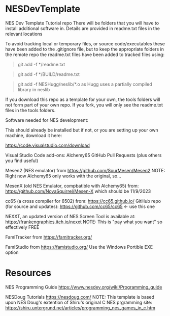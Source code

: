 # NESDevTemplate
NES Dev Template Tutorial repo
There will be folders that you will have to install additional software in. 
Details are provided in readme.txt files in the relevant locations

To avoid tracking local or temporary files, or source code/executables these
have been added to the .gitignore file, but to keep the appropriate folders
in the remote repo the readme.txt files have been added to tracked files using:

 > git add -f */readme.txt

 > git add -f */BUILD/readme.txt
 
 > git add -f NESHugg/neslib/*.o as Hugg uses a partially compiled library in neslib

If you download this repo as a template for your own, the tools folders will
not form part of your own repo. If you fork, you will only see the readme.txt
files in the tools folders.

Software needed for NES development:

This should already be installed but if not, or you are setting up your own machine, download it here:

https://code.visualstudio.com/download

Visual Studio Code add-ons:
               Alchemy65
               GitHub Pull Requests
               (plus others you find useful)

Mesen2 (NES emulator) from https://github.com/SourMesen/Mesen2
NOTE: Right now Alchemy65 only works with the original, so...

MesenX (old NES Emulator, compbatible with Alchemy65) from:
https://github.com/NovaSquirrel/Mesen-X which should be 11/9/2023

cc65 (a cross compiler for 6502) from:
https://cc65.github.io/
GitHub repo (for source and updates):
https://github.com/cc65/cc65 <- use this one

NEXXT, an updated version of NES Screen Tool is available at:
https://frankengraphics.itch.io/nexxt
NOTE: This is "pay what you want" so effectively FREE

FamiTracker from https://famitracker.org/

FamiStudio from https://famistudio.org/
Use the Windows Portible EXE option

# Resources

NES Programming Guide https://www.nesdev.org/wiki/Programming_guide

NESDoug Tutorials https://nesdoug.com/
NOTE: This template is based upon NES Doug's extention of Shiru's
 original C NES prgramming site:
 https://shiru.untergrund.net/articles/programming_nes_games_in_c.htm